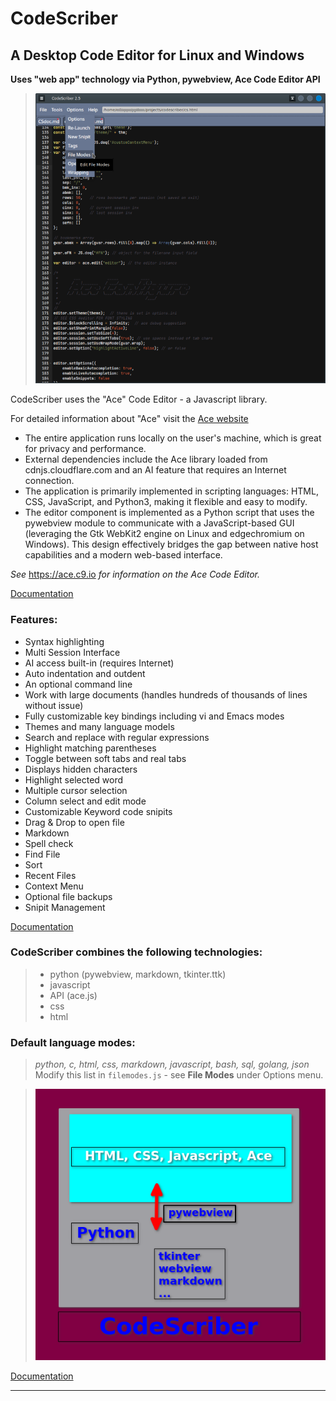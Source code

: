 # CodeScriber

## A Desktop Code Editor for Linux and Windows

__Uses "web app" technology via Python, pywebview, Ace Code Editor API__

>![CodeScriber](images/CS1.png "CodeScriber")

CodeScriber uses the "Ace" Code Editor - a Javascript library.

For detailed information about "Ace" visit the 
[Ace website](https://ace.c9.io/ "https://ace.c9.io/")

* The entire application runs locally on the user's machine, which is great for privacy and performance.  
* External dependencies include the Ace library loaded from cdnjs.cloudflare.com and an AI feature that requires an Internet connection.  
* The application is primarily implemented in scripting languages: HTML, CSS, JavaScript, and Python3, making it flexible and easy to modify.  
* The editor component is implemented as a Python script that uses the pywebview module to communicate with a JavaScript-based GUI (leveraging the Gtk WebKit2 engine on Linux and edgechromium on Windows). This design effectively bridges the gap between native host capabilities and a modern web-based interface.

_See_ <a href='https://ace.c9.io/'>https://ace.c9.io</a> _for information on the Ace Code Editor._

[Documentation](CSdoc.md "CodeScriber Documentation")

### Features:

- Syntax highlighting
- Multi Session Interface
- AI access built-in (requires Internet)
- Auto indentation and outdent
- An optional command line
- Work with large documents (handles hundreds of thousands of lines without issue)
- Fully customizable key bindings including vi and Emacs modes
- Themes and many language models
- Search and replace with regular expressions
- Highlight matching parentheses
- Toggle between soft tabs and real tabs
- Displays hidden characters
- Highlight selected word
- Multiple cursor selection
- Column select and edit mode
- Customizable Keyword code snipits
- Drag & Drop to open file
- Markdown
- Spell check
- Find File
- Sort
- Recent Files
- Context Menu
- Optional file backups
- Snipit Management

[Documentation](CSdoc.md "CodeScriber Documentation")

### CodeScriber combines the following technologies:
> - python (pywebview, markdown, tkinter.ttk)
> - javascript
> - API (ace.js)
> - css
> - html

### Default language modes:
> _python, c, html, css, markdown, javascript, bash, sql, golang, json_  
Modify this list in `filemodes.js` - see **File Modes** under Options menu.

>![diagram](images/CSdiag.png "Conceptual")

[Documentation](CSdoc.md "CodeScriber Documentation")

---

